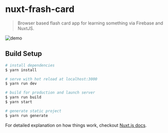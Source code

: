# nuxt-frash-card

> Browser based flash card app for learning something via Firebase and NuxtJS.

![demo](https://media.giphy.com/media/9RXT0znTaEj2Lv05Dq/giphy.gif)

## Build Setup

``` bash
# install dependencies
$ yarn install

# serve with hot reload at localhost:3000
$ yarn run dev

# build for production and launch server
$ yarn run build
$ yarn start

# generate static project
$ yarn run generate
```

For detailed explanation on how things work, checkout [Nuxt.js docs](https://nuxtjs.org).
